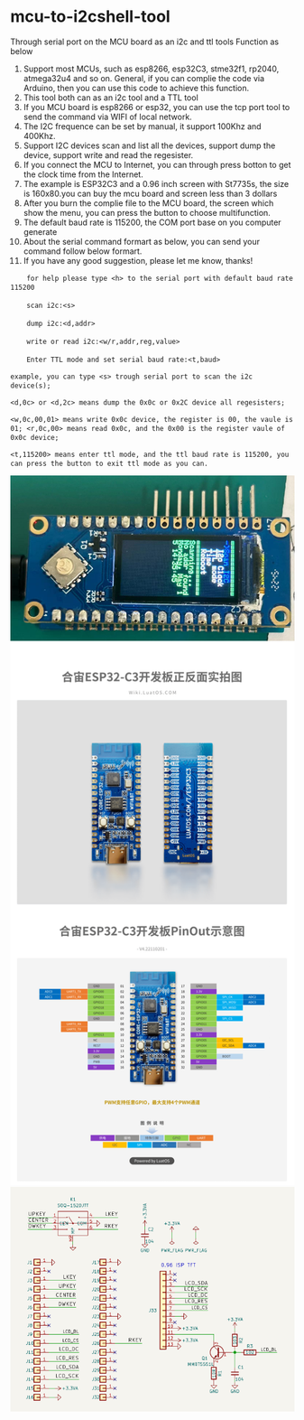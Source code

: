 # mcu-to-i2cshell-tool
Through serial port on the MCU board as an i2c and ttl tools 
Function as below
1. Support most MCUs, such as esp8266, esp32C3, stme32f1, rp2040, atmega32u4 and so on. General, if you can complie the code via Arduino, then you can use this code to achieve this function.
2. This tool both can as an i2c tool and a TTL tool
3. If you MCU board is esp8266 or esp32, you can use the tcp port tool to send the command via WIFI of local network.
4. The I2C frequence can be set by manual, it support 100Khz and 400Khz.
5. Support I2C devices scan and list all the devices, support dump the device, support write and read the regesister.
7. If you connect the MCU to Internet, you can through press botton to get the clock time from the Internet.
8. The example is ESP32C3 and a 0.96 inch screen with St7735s, the size is 160x80.you can buy the mcu board and screen less than 3 dollars
9. After you burn the complie file to the MCU board, the screen which show the menu, you can press the button to choose multifunction.
10. The default baud rate is 115200, the COM port base on you computer generate
11. About the serial command formart as below, you can send your command follow below formart.
12. If you have any good suggestion, please let me know, thanks! 
```    
    for help please type <h> to the serial port with default baud rate 115200
    
    scan i2c:<s>
    
    dump i2c:<d,addr>

    write or read i2c:<w/r,addr,reg,value>

    Enter TTL mode and set serial baud rate:<t,baud>

```
```
example, you can type <s> trough serial port to scan the i2c device(s);
```
```
<d,0c> or <d,2c> means dump the 0x0c or 0x2C device all regesisters;
```
```
<w,0c,00,01> means write 0x0c device, the register is 00, the vaule is 01; <r,0c,00> means read 0x0c, and the 0x00 is the register vaule of 0x0c device;
```
```
<t,115200> means enter ttl mode, and the ttl baud rate is 115200, you can press the button to exit ttl mode as you can.
```
![my tool picture](https://github.com/82452588/mcu-to-i2cshell-tool/blob/main/mytool.png)
![esp32 pin-out](https://github.com/82452588/mcu-to-i2cshell-tool/blob/main/PINout.png)
![st7355s screen schematic](https://github.com/82452588/mcu-to-i2cshell-tool/blob/main/screen.png)
